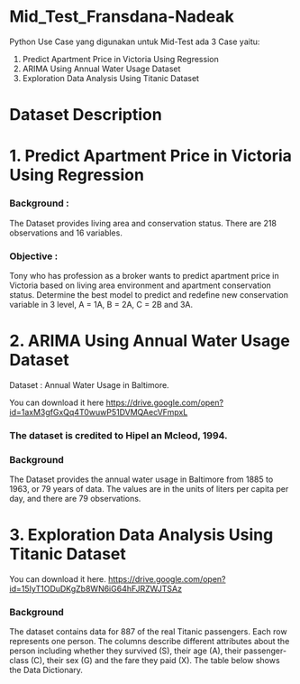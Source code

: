 # Mid_Test_Fransdana-Nadeak


Python Use Case yang digunakan untuk Mid-Test ada 3 Case yaitu:
1. Predict Apartment Price in Victoria Using Regression
2. ARIMA Using Annual Water Usage Dataset 
3. Exploration Data Analysis Using Titanic Dataset

# Dataset Description

# 1. Predict Apartment Price in Victoria Using Regression

### Background : 
The Dataset provides living area and conservation status.
There are 218 observations and 16 variables.

### Objective :
Tony who has profession as a broker wants to predict apartment price in Victoria based on living
area environment and apartment conservation status. Determine the best model to predict and
redefine new conservation variable in 3 level, A = 1A, B = 2A, C = 2B and 3A.


# 2. ARIMA Using Annual Water Usage Dataset
Dataset : Annual Water Usage in Baltimore.

You can download it here
https://drive.google.com/open?id=1axM3gfGxQq4T0wuwP51DVMQAecVFmpxL

### The dataset is credited to Hipel an Mcleod, 1994.
### Background 
The Dataset provides the annual water usage in Baltimore from 1885 to 1963, or 79
years of data.
The values are in the units of liters per capita per day, and there are 79 observations.

# 3. Exploration Data Analysis Using Titanic Dataset
You can download it here.
https://drive.google.com/open?id=15IyT1ODuDKgZb8WN6iG64hFJRZWJTSAz
### Background 
The dataset contains data for 887 of the real Titanic passengers. Each row represents
one person. The columns describe different attributes about the person including whether they
survived (S), their age (A), their passenger-class (C), their sex (G) and the fare they paid (X). The table
below shows the Data Dictionary.
